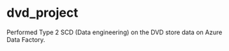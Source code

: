 # dvd_project

Performed Type 2 SCD (Data engineering) on the DVD store data on Azure Data Factory.

